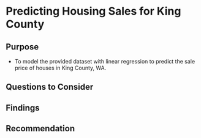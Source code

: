 # Predicting Housing Sales for King County

## Purpose
  - To model the provided dataset with linear regression to predict the sale price of houses in King County, WA.
  
  
## Questions to Consider
  

  
## Findings
  

## Recommendation
